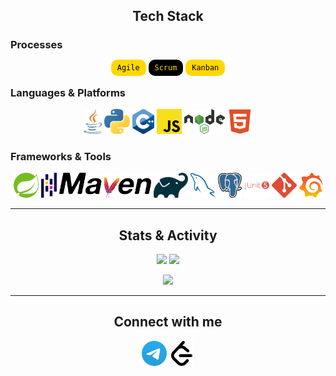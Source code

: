 <h2 align="center">Tech Stack</h2>  

### Processes  
<p align="center">
  <code style="padding:6px 10px; border-radius:10px; background:#FFD700; color:#000;">Agile</code>
  <code style="padding:6px 10px; border-radius:10px; background:#000; color:#FFD700;">Scrum</code>
  <code style="padding:6px 10px; border-radius:10px; background:#FFD700; color:#000;">Kanban</code>
</p>

### Languages & Platforms  
<p align="center">
  <a href="https://www.java.com/"><img src="Logos/java-8x.png" height="40"/></a>
  <a href="https://www.python.org/"><img src="Logos/python-8x.png" height="40"/></a>
  <a href="https://isocpp.org/"><img src="Logos/c-plusplus-8x.png" height="40"/></a>
  <a href="https://developer.mozilla.org/docs/Web/JavaScript"><img src="Logos/javascript-8x.png" height="40"/></a>
  <a href="https://nodejs.org/"><img src="Logos/nodejs-8x.png" height="40"/></a>
  <a href="https://developer.mozilla.org/docs/Web/Guide/HTML/HTML5"><img src="Logos/html5-plain-8x.png" height="40"/></a>
</p>

### Frameworks & Tools  
<p align="center">
  <a href="https://spring.io/"><img src="Logos/spring-original-8x.png" height="40"/></a>
  <a href="https://pandas.pydata.org/"><img src="Logos/pandas-icon-8x.png" height="40"/></a>
  <a href="https://maven.apache.org/"><img src="Logos/maven-8x.png" height="40"/></a>
  <a href="https://gradle.org/"><img src="Logos/gradle-8x.png" height="40"/></a>
  <a href="https://www.mysql.com/"><img src="Logos/mysql-original-8x.png" height="40"/></a>
  <a href="https://www.postgresql.org/"><img src="Logos/postgresql-8x.png" height="40"/></a>
  <a href="https://junit.org/"><img src="Logos/junit-plain-wordmark-8x.png" height="40"/></a>
  <a href="https://git-scm.com/"><img src="Logos/git-icon-8x.png" height="40"/></a>
  <a href="https://grafana.com/"><img src="Logos/grafana-8x.png" height="40"/></a>
</p>

---

<h2 align="center">Stats & Activity</h2>  

<p align="center">
  <img src="https://github-readme-stats.vercel.app/api?username=AlexToday666&show_icons=true&theme=radical" height="160"/>
  <img src="https://github-readme-stats.vercel.app/api/top-langs/?username=AlexToday666&layout=compact&theme=radical" height="160"/>
</p>

<p align="center">
  <img src="https://leetcard.jacoblin.cool/AlexToday666?theme=dark&font=baloo&ext=contest" />
</p>

---

<h2 align="center">Connect with me</h2>  

<p align="center">
  <a href="https://t.me/ba6kir"><img src="Logos/telegram-8x.png" height="40"/></a>
  <a href="https://leetcode.com/u/AlexToday666/"><img src="Logos/leetcode-dark-8x.png" height="40"/></a>
</p>

